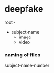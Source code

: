 # deepfake


root -
  - subject-name
    - image
    - video

### naming of files
  subject-name-number
